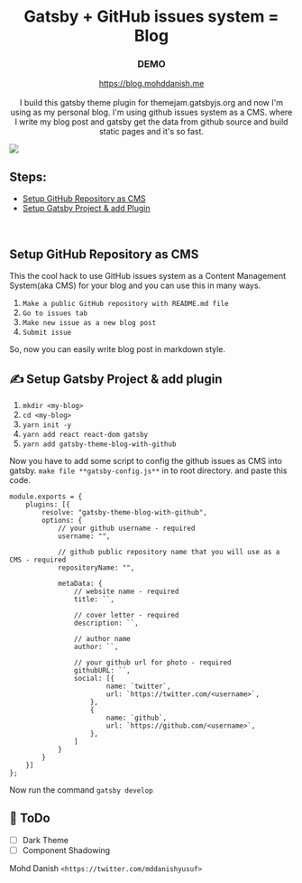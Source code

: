 <h1 align="center">
  Gatsby + GitHub issues system = Blog
</h1>

<h3 align="center">
  DEMO
</h3>
<p align="center">
  <a href="https://apiwithgithub.com" target="_blank">https://blog.mohddanish.me</a><br/>
<br/>
 I build this gatsby theme plugin for themejam.gatsbyjs.org and now I'm using as my personal blog. I'm using github issues system as a CMS. where I write my blog post and gatsby get the data from github source and build static pages and it's so fast.
</p>

<a href="https://apiwithgithub.com" target="_blank"><img src="https://raw.githubusercontent.com/mddanishyusuf/gatsby-theme-blog-with-github/master/gatsby-theme-blog-with-github-preview.png"/></a>


## Steps:

- [Setup GitHub Repository as CMS](#-setup-github-repository-as-cms)
- [Setup Gatsby Project & add Plugin](#-setup-gatsby-project-&-add-plugin)

<br/>

## Setup GitHub Repository as CMS

This the cool hack to use GitHub issues system as a Content Management System(aka CMS) for your blog and you can use this in many ways.

 1. `Make a public GitHub repository with README.md file`
 2. `Go to issues tab`
 3. `Make new issue as a new blog post`
 4. `Submit issue`

So, now you can easily write blog post in markdown style.

## ✍ Setup Gatsby Project & add plugin

1. `mkdir <my-blog>`
2. `cd <my-blog>`
3. `yarn init -y`
4. `yarn add react react-dom gatsby`
5. `yarn add gatsby-theme-blog-with-github`

Now you have to add some script to config the github issues as CMS into gatsby. `make file **gatsby-config.js**` in to root directory. and paste this code.

    module.exports = {
        plugins: [{
            resolve: "gatsby-theme-blog-with-github",
            options: {
	            // your github username - required
                username: "",
                
				// github public repository name that you will use as a CMS - required
                repositoryName: "",
                
                metaData: {
	                // website name - required
                    title: ``,
                    
					// cover letter - required
                    description: ``,

					// author name
                    author: ``, 

					// your github url for photo - required
                    githubURL: ``, 
                    social: [{
                            name: `twitter`,
                            url: `https://twitter.com/<username>`,
                        },
                        {
                            name: `github`,
                            url: `https://github.com/<username>`,
                        },
                    ]
                }
            }
        }]
    };


Now run the command `gatsby develop` 



## 🤝 ToDo

 - [ ] Dark Theme
 - [ ] Component Shadowing

Mohd Danish `<https://twitter.com/mddanishyusuf>`
